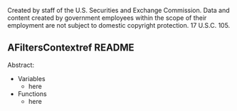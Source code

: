 ﻿Created by staff of the U.S. Securities and Exchange Commission.
Data and content created by government employees within the scope of their employment are not subject to domestic copyright protection. 17 U.S.C. 105.

## AFiltersContextref README
Abstract:

 - Variables
	 - here
 - Functions
	 - here
